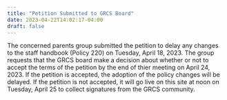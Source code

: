 ```yaml
---
title: "Petition Submitted to GRCS Board"
date: 2023-04-22T14:02:17-04:00
draft: false
---
```


The concerned parents group submitted the petition to delay any changes to the staff handbook (Policy 220) on Tuesday, April 18, 2023. The group requests that the GRCS board make a decision about whether or not to accept the terms of the petition by the end of thier meeting on April 24, 2023. If the petition is accepted, the adoption of the policy changes will be delayed. If the petition is not accepted, it will go live on this site at noon on Tuesday, April 25 to collect signatures from the GRCS community.
